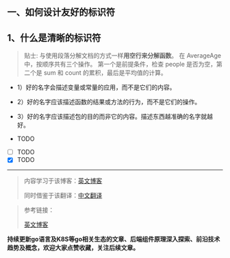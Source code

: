 
## 一、如何设计友好的标识符

## 1、什么是清晰的标识符

>贴士: 与使用段落分解文档的方式一样**用空行来分解函数**。 在 AverageAge
中，按顺序共有三个操作。 第一个是前提条件，检查 people 是否为空，第二个是 sum 和 count 的累积，最后是平均值的计算。 

- 1）好的名字会描述变量或常量的应用，而不是它们的内容。

- 2）好的名字应该描述函数的结果或方法的行为，而不是它们的操作。

- 3）好的名字应该描述包的目的而非它的内容。描述东西越准确的名字就越好。

- TODO
- [ ] TODO
- [x] TODO

----

> 内容学习于该博客：[英文博客](URL "英文博客")
>
> 同时借鉴于该翻译：[中文翻译](URL "中文翻译")


> 参考链接：
>
> [英文博客](URL "英文博客")



**持续更新go语言及K8S等go相关生态的文章、后端组件原理深入探索、前沿技术趋势及概念，欢迎大家点赞收藏，关注后续文章。**
